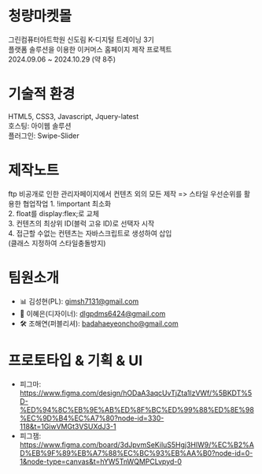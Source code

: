 # 청량마켓몰
  그린컴퓨터아트학원 신도림 K-디지털 트레이닝 3기  
  플랫폼 솔루션을 이용한 이커머스 홈페이지 제작 프로젝트  
  2024.09.06 ~ 2024.10.29 (약 8주)  

# 기술적 환경
  HTML5, CSS3, Javascript, Jquery-latest  
  호스팅: 아이웹 솔루션  
  플러그인: Swipe-Slider  

# 제작노트
  ftp 비공개로 인한 관리자페이지에서 컨텐츠 외의 모든 제작
  => 스타일 우선순위를 활용한 협업작업
     1. !important 최소화  
     2. float를 display:flex;로 교체  
     3. 컨텐츠의 최상위 ID(블럭 고유 ID)로 선택자 시작  
     4. 접근할 수없는 컨텐츠는 자바스크립트로 생성하여 삽입  
        (클래스 지정하여 스타일충돌방지)

# 팀원소개
  - 📊 김성현(PL): gimsh7131@gmail.com
  - 🎨 이혜은(디자이너): dlgpdms6424@gmail.com
  - 🛠️ 조해연(퍼블리셔): badahaeyeoncho@gmail.com

# 프로토타입 & 기획 & UI
  - 피그마: https://www.figma.com/design/hODaA3aqcUvTjZta1lzVWf/%5BKDT%5D-%ED%94%8C%EB%9E%AB%ED%8F%BC%ED%99%88%ED%8E%98%EC%9D%B4%EC%A7%80?node-id=330-118&t=1GiwVMGt3VSUXdJ3-1
  - 피그잼: https://www.figma.com/board/3dJpvmSeKiluS5Hgj3HlW9/%EC%B2%AD%EB%9F%89%EB%A7%88%EC%BC%93%EB%AA%B0?node-id=0-1&node-type=canvas&t=hYW5TnWQMPCLvpyd-0
